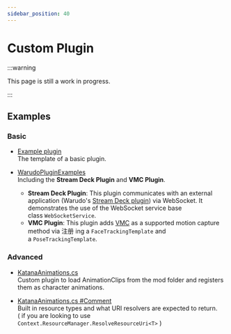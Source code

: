 ```yaml
---
sidebar_position: 40
---
```


# Custom Plugin

:::warning

This page is still a work in progress.

:::

## Examples

### Basic

- [Example plugin](https://gist.github.com/TigerHix/b78aabffc2d03346ff3da526706ce2ca)  
The template of a basic plugin.

- [WarudoPluginExamples](https://github.com/HakuyaLabs/WarudoPluginExamples)  
Including the **Stream Deck Plugin** and **VMC Plugin**.
    - **Stream Deck Plugin**: This plugin communicates with an external application (Warudo's [Stream Deck plugin](https://apps.elgato.com/plugins/warudo.streamdeck)) via WebSocket. It demonstrates the use of the WebSocket service base class `WebSocketService`.
    - **VMC Plugin**: This plugin adds [VMC](https://protocol.vmc.info/english) as a supported motion capture method via 注册 ing a `FaceTrackingTemplate` and a `PoseTrackingTemplate`.

### Advanced

- [KatanaAnimations.cs](https://gist.github.com/TigerHix/2cb8052b0e8aeeb7f9cb796dc7edc6a3)  
Custom plugin to load AnimationClips from the mod folder and registers them as character animations.

- [KatanaAnimations.cs #Comment](https://gist.github.com/TigerHix/2cb8052b0e8aeeb7f9cb796dc7edc6a3?permalink_comment_id=4633225#gistcomment-4633225)  
Built in resource types and what URI resolvers are expected to return.  
( if you are looking to use `Context.ResourceManager.ResolveResourceUri<T>` )

